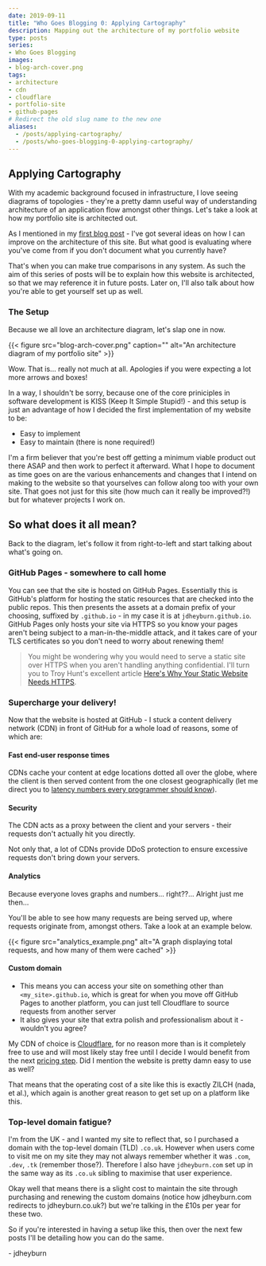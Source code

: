 ```yaml
---
date: 2019-09-11
title: "Who Goes Blogging 0: Applying Cartography"
description: Mapping out the architecture of my portfolio website
type: posts
series: 
- Who Goes Blogging
images:
- blog-arch-cover.png
tags:
- architecture
- cdn
- cloudflare
- portfolio-site
- github-pages
# Redirect the old slug name to the new one
aliases:
  - /posts/applying-cartography/
  - /posts/who-goes-blogging-0-applying-cartography/
---
```


## Applying Cartography

With my academic background focused in infrastructure, I love seeing diagrams of topologies - they're a pretty damn useful way of understanding architecture of an application flow amongst other things. Let's take a look at how my portfolio site is architected out.

As I mentioned in my [first blog post](/posts/blog-bootstrap/) - I've got several ideas on how I can improve on the architecture of this site. But what good is evaluating where you've come from if you don't document what you currently have? 

That's when you can make true comparisons in any system. As such the aim of this series of posts will be to explain how this website is architected, so that we may reference it in future posts. Later on, I'll also talk about how you're able to get yourself set up as well.

### The Setup

Because we all love an architecture diagram, let's slap one in now.

{{< figure src="blog-arch-cover.png" caption="" alt="An architecture diagram of my portfolio site" >}}

Wow. That is... really not much at all. Apologies if you were expecting a lot more arrows and boxes!

In a way, I shouldn't be sorry, because one of the core priniciples in software development is KISS (Keep It Simple Stupid!) - and this setup is just an advantage of how I decided the first implementation of my website to be:

- Easy to implement
- Easy to maintain (there is none required!)

I'm a firm believer that you're best off getting a minimum viable product out there ASAP and then work to perfect it afterward. What I hope to document as time goes on are the various enhancements and changes that I intend on making to the website so that yourselves can follow along too with your own site. That goes not just for this site (how much can it really be improved?!) but for whatever projects I work on.

## So what does it all mean?

Back to the diagram, let's follow it from right-to-left and start talking about what's going on. 

### GitHub Pages - somewhere to call home
You can see that the site is hosted on GitHub Pages. Essentially this is GitHub's platform for hosting the static resources that are checked into the public repos. This then presents the assets at a domain prefix of your choosing, suffixed by `.github.io` - in my case it is at `jdheyburn.github.io`. GitHub Pages only hosts your site via HTTPS so you know your pages aren't being subject to a man-in-the-middle attack, and it takes care of your TLS certificates so you don't need to worry about renewing them!

> You might be wondering why you would need to serve a static site over HTTPS when you aren't handling anything confidential. I'll turn you to Troy Hunt's excellent article [Here's Why Your Static Website Needs HTTPS](https://www.troyhunt.com/heres-why-your-static-website-needs-https/).

### Supercharge your delivery!
Now that the website is hosted at GitHub - I stuck a content delivery network (CDN) in front of GitHub for a whole load of reasons, some of which are:

#### Fast end-user response times
CDNs cache your content at edge locations dotted all over the globe, where the client is then served content from the one closest geographically (let me direct you to [latency numbers every programmer should know](https://people.eecs.berkeley.edu/~rcs/research/interactive_latency.html)).

#### Security
The CDN acts as a proxy between the client and your servers - their requests don't actually hit you directly.

Not only that, a lot of CDNs provide DDoS protection to ensure excessive requests don't bring down your servers.

#### Analytics
Because everyone loves graphs and numbers... right??... Alright just me then...

You'll be able to see how many requests are being served up, where requests originate from, amongst others. Take a look at an example below.

{{< figure src="analytics_example.png" alt="A graph displaying total requests, and how many of them were cached" >}}

#### Custom domain

  - This means you can access your site on something other than `<my_site>.github.io`, which is great for when you move off GitHub Pages to another platform, you can just tell Cloudflare to source requests from another server
  - It also gives your site that extra polish and professionalism about it - wouldn't you agree?

My CDN of choice is [Cloudflare](https://www.cloudflare.com/), for no reason more than is it completely free to use and will most likely stay free until I decide I would benefit from the next [pricing step](https://www.cloudflare.com/en-gb/plans/). Did I mention the website is pretty damn easy to use as well?

That means that the operating cost of a site like this is exactly ZILCH (nada, et al.), which again is another great reason to get set up on a platform like this.

### Top-level domain fatigue? 
I'm from the UK - and I wanted my site to reflect that, so I purchased a domain with the top-level domain (TLD) `.co.uk`. However when users come to visit me on my site they may not always remember whether it was `.com`, `.dev`, `.tk` (remember those?). Therefore I also have `jdheyburn.com` set up in the same way as its `.co.uk` sibling to maximise that user experience.

Okay well that means there is a slight cost to maintain the site through purchasing and renewing the custom domains (notice how jdheyburn.com redirects to jdheyburn.co.uk?) but we're talking in the £10s per year for these two.

So if you're interested in having a setup like this, then over the next few posts I'll be detailing how you can do the same. 

\- jdheyburn
